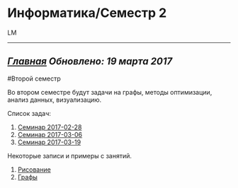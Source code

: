 # Информатика/Семестр 2
LM  

----------------------
*[Главная](http://leonovmx.github.io/info/index.html)*
*Обновлено: 19 марта 2017*
----------------------
#Второй семестр

Во втором семестре будут задачи на графы, методы оптимизации, 
анализ данных, визуализацию.

Список задач:

1. [Семинар 2017-02-28](z-2017-02-27.html)
2. [Семинар 2017-03-06](z-2017-03-06.html)
3. [Семинар 2017-03-19](s-2017-03-13.html)

Некоторые записи и примеры с занятий.

1. [Рисование](class1.html)
2. [Графы](class2.html)
